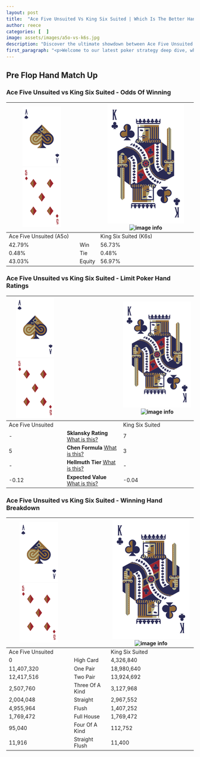 ```yaml
---
layout: post
title:  "Ace Five Unsuited Vs King Six Suited | Which Is The Better Hand In Poker? A Complete Guide"
author: reece
categories: [  ]
image: assets/images/a5o-vs-k6s.jpg
description: "Discover the ultimate showdown between Ace Five Unsuited and King Six Suited in poker! Uncover the odds, strategies, and scenarios where one hand triumphs over the other. Get ready to up your poker game with this thrilling analysis."
first_paragraph: "<p>Welcome to our latest poker strategy deep dive, where we're pitting two distinct hands against each other in a high-stakes showdown: Ace Five Unsuited vs King Six Suited.</p><p>In the dynamic world of poker, every decision counts, and knowing which hand holds the upper hand is key to your success at the table.</p><p>In this article, we'll dissect these two hands, explore the scenarios where one dominates the other, and equip you with the knowledge to make strategic choices that can tip the odds in your favor.</p><p>Get ready to unravel the intriguing dynamics of these poker hands and elevate your game to new heights.</p>"
---
```




[comment]: # (sp0)

## Pre Flop Hand Match Up

<div class="table hand-ratings" markdown="1"> 



### Ace Five Unsuited vs King Six Suited - Odds Of Winning


    
| ![image info](assets/images/hand1/A.png) ![image info](assets/images/hand1/5o.png) |  | ![image info](assets/images/hand2/K.png) ![image info](assets/images/hand2/6s.png) |
| -------- | -------- | -------- |
| Ace Five Unsuited (A5o) |  | King Six Suited (K6s) |
| 42.79% | Win | 56.73% |
| 0.48% | Tie | 0.48% |
| 43.03% | Equity | 56.97% |




[comment]: # (sp1)



### Ace Five Unsuited vs King Six Suited - Limit Poker Hand Ratings


    
| ![image info](assets/images/hand1/A.png) ![image info](assets/images/hand1/5o.png) |  | ![image info](assets/images/hand2/K.png) ![image info](assets/images/hand2/6s.png) |
| -------- | -------- | -------- |
| Ace Five Unsuited |  | King Six Suited |
| - | **Sklansky Rating** [What is this?](/sklansky-rating-explained) | 7 |
| 5 | **Chen Formula** [What is this?](/chen-formula-explained) | 3 |
| - | **Hellmuth Tier** [What is this?](/Hellmuth-tier-explained) | - |
| -0.12 | **Expected Value** [What is this?](/expected-value-explained) | -0.04 |




[comment]: # (sp2)



### Ace Five Unsuited vs King Six Suited - Winning Hand Breakdown


    
| ![image info](assets/images/hand1/A.png) ![image info](assets/images/hand1/5o.png) |  | ![image info](assets/images/hand2/K.png) ![image info](assets/images/hand2/6s.png) |
| -------- | -------- | -------- |
| Ace Five Unsuited |  | King Six Suited |
| 0 | High Card | 4,326,840 |
| 11,407,320 | One Pair | 18,980,640 |
| 12,417,516 | Two Pair | 13,924,692 |
| 2,507,760 | Three Of A Kind | 3,127,968 |
| 2,004,048 | Straight | 2,967,552 |
| 4,955,964 | Flush | 1,407,252 |
| 1,769,472 | Full House | 1,769,472 |
| 95,040 | Four Of A Kind | 112,752 |
| 11,916 | Straight Flush | 11,400 |




[comment]: # (sp3)



</div>

[comment]: # (sp4)



[comment]: # (sp5)

